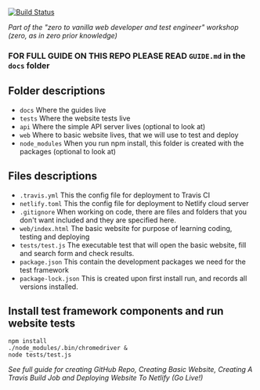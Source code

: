 [![Build Status](https://travis-ci.org/jaffamonkey/starter-github-html-tests-travis-netlify.svg?branch=master)](https://travis-ci.org/jaffamonkey/starter-github-html-tests-travis-netlify)

_Part of the "zero to vanilla web developer and test engineer" workshop (zero, as in zero prior knowledge)_

### FOR FULL GUIDE ON THIS REPO PLEASE READ `GUIDE.md` in the `docs` folder

## Folder descriptions

* `docs` Where the guides live
* `tests` Where the website tests live
* `api` Where the simple API server lives (optional to look at)
* `web` Where to basic website lives, that we will use to test and deploy
* `node_modules` When you run npm install, this folder is created with the packages (optional to look at)

## Files descriptions

* `.travis.yml` This the config file for deployment to Travis CI
* `netlify.toml` This the config file for deployment to Netlify cloud server
* `.gitignore` When working on code, there are files and folders that you don't want included and they are specified here.
* `web/index.html` The basic website for purpose of learning coding, testing and deploying
* `tests/test.js` The executable test that will open the basic website, fill and search form and check results.
* `package.json` This contain the development packages we need for the test framework
* `package-lock.json` This is created upon first install run, and records all versions installed.

## Install test framework components and run website tests

```
npm install
./node_modules/.bin/chromedriver &
node tests/test.js
```

_See full guide for creating GitHub Repo, Creating Basic Website, Creating A Travis Build Job and Deploying Website To Netlify (Go Live!)_
